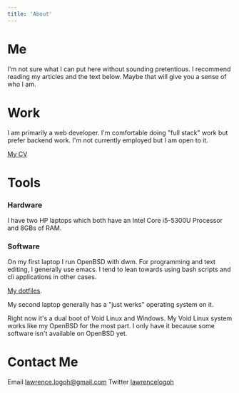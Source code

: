 ```yaml
---
title: 'About'
---
```



# Me

I'm not sure what I can put here without sounding pretentious.
I recommend reading my articles and the text below.
Maybe that will give you a sense of who I am.



# Work

I am primarily a web developer. 
I'm comfortable doing "full stack" work but prefer backend work.
I'm not currently employed but I am open to it.

[My CV](https://www.lawrencelogoh.com/static/cv.pdf)

# Tools
### Hardware

I have two HP laptops which both have an Intel Core i5-5300U Processor and 8GBs of RAM.
 
### Software

On my first laptop I run OpenBSD with dwm.
For programming and text editing, I generally use emacs.
I tend to lean towards using bash scripts and cli applications in other cases.

[My dotfiles](https://github.com/lawrencelogoh/dotfiles).

My second laptop generally has a "just werks" operating system on it.

Right now it's a dual boot of Void Linux and Windows.
My Void Linux system works like my OpenBSD for the most part.
I only have it because some software isn't available on OpenBSD yet.

# Contact Me

Email [lawrence.logoh@gmail.com](mailto:lawrence.logoh@gmail.com)
Twitter [lawrencelogoh](https://twitter.com/lawrencelogoh)

